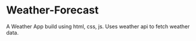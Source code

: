 # Weather-Forecast
A Weather App build using html, css, js. Uses weather api to fetch weather data. 
